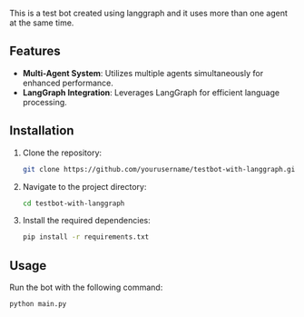 This is a test bot created using langgraph and it uses more than one agent at the same time.
## Features

- **Multi-Agent System**: Utilizes multiple agents simultaneously for enhanced performance.
- **LangGraph Integration**: Leverages LangGraph for efficient language processing.

## Installation

1. Clone the repository:
    ```bash
    git clone https://github.com/yourusername/testbot-with-langgraph.git
    ```
2. Navigate to the project directory:
    ```bash
    cd testbot-with-langgraph
    ```
3. Install the required dependencies:
    ```bash
    pip install -r requirements.txt
    ```

## Usage

Run the bot with the following command:
```bash
python main.py
```